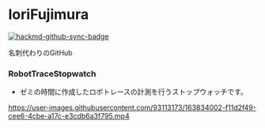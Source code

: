 # IoriFujimura

[![hackmd-github-sync-badge](https://hackmd.io/S2YPlCf6Skm6G75rnTZXmA/badge)](https://hackmd.io/S2YPlCf6Skm6G75rnTZXmA)

名刺代わりのGitHub

### RobotTraceStopwatch

* ゼミの時間に作成したロボトレースの計測を行うストップウォッチです。



https://user-images.githubusercontent.com/93113173/163834002-f11d2f49-cee6-4cbe-a17c-e3cdb6a3f795.mp4


